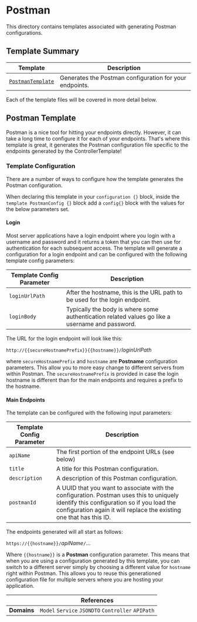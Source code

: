 [//]: # ( =====preserve===== start-Introduction ===== )
# Postman

This directory contains templates associated with generating Postman configurations.

[//]: # ( =====preserve===== end-Introduction ===== )

<a name="template-summary"></a>
## Template Summary

|Template|Description|
|---|---|
| [`PostmanTemplate`](#postman-template) | Generates the Postman configuration for your endpoints. |

Each of the template files will be covered in more detail below.

<a name="postman-template"></a>
## Postman Template

Postman is a nice tool for hitting your endpoints directly. However, it can take a long time to configure it for each of your endpoints. That's where this template is great, it generates the Postman configuration file specific to the endpoints generated by the ControllerTemplate!<br/>
### Template Configuration

There are a number of ways to configure how the template generates the Postman configuration.

When declaring this template in your `configuration {}` block, inside the `template PostmanConfig {}` block add a `config{}` block with the values for the below parameters set.

#### Login

Most server applications have a login endpoint where you login with a username and password and it returns a token that you can then use for authentication for each subsequent access. The template will generate a configuration for a login endpoint and can be configured with the following template config parameters:

| Template Config Parameter | Description |
|-----|-----|
| `loginUrlPath` | After the hostname, this is the URL path to be used for the login endpoint. |
| `loginBody` | Typically the body is where some authentication related values go like a username and password. |

The URL for the login endpoint will look like this:

`http://{{secureHostnamePrefix}}{{hostname}}/`*loginUrlPath*

where `secureHostnamePrefix` and `hostname` are **Postname** configuration parameters. This allow you to more easy change to different servers from within Postman. The `secureHostnamePrefix` is provided in case the login hostname is different than for the main endpoints and requires a prefix to the hostname.

#### Main Endpoints

The template can be configured with the following input parameters:

| Template Config Parameter | Description |
|-----|-----|
| `apiName` | The first portion of the endpoint URLs (see below) |
| `title` | A title for this Postman configuration. |
| `description` | A description of this Postman configuration. |
| `postmanId` | A UUID that you want to associate with the configuration. Postman uses this to uniquely identify this configuration so if you load the configuration again it will replace the existing one that has this ID.|

The endpoints generated will all start as follows:

`https://{{hostname}}/`*apiName*`/`...

Where `{{hostname}}` is a **Postman** configuration parameter. This means that when you are using a configuration generated by this template, you can switch to a different server simply by choosing a different value for `hostname` right within Postman. This allows you to reuse this generationed configuration file for multiple servers where you are hosting your application.


| |References|
|---|---|
| **Domains** |`Model` `Service` `JSONDTO` `Controller` `APIPath` |

